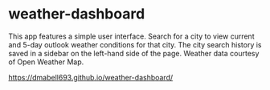 # weather-dashboard
This app features a simple user interface. Search for a city to view current and 5-day outlook weather conditions for that city. The city search history is saved in a sidebar on the left-hand side of the page. Weather data courtesy of Open Weather Map.

https://dmabell693.github.io/weather-dashboard/
